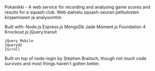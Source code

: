 Pokanikki - A web service for recording and analysing game scores and results for a squash club. Web-palvelu squash-seuran pelitulosten kirjaamiseen ja analysointiin.

Built with:
	Node.js
	Express.js
	MongoDb
	Jade
	Moment.js
	Foundation 4
	Knockout.js
	jQuery.transit
	
	jQuery Mobile
	jQueryUI
	iScroll


Built on top of node-login by Stephen Braitsch, though not much code survives and most things haven't gotten better.